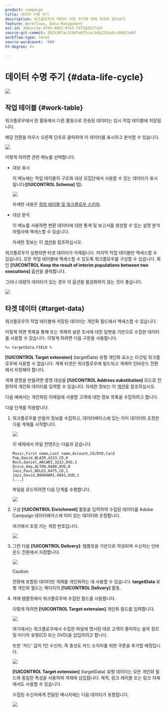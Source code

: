 ```yaml
---
product: campaign
title: 데이터 수명 주기
description: 워크플로우의 데이터 수명 주기에 대해 자세히 알아보기
feature: Workflows, Data Management
exl-id: 366acc1e-d769-4053-9fa1-f47182627c07
source-git-commit: 381538fac319dfa075cac3db2252a9cc80b31e0f
workflow-type: tm+mt
source-wordcount: '509'
ht-degree: 4%

---
```


# 데이터 수명 주기 {#data-life-cycle}

![](../../assets/v7-only.svg)

## 작업 테이블 {#work-table}

워크플로우에서 한 활동에서 다른 활동으로 전송된 데이터는 임시 작업 테이블에 저장됩니다.

해당 전환을 마우스 오른쪽 단추로 클릭하여 이 데이터를 표시하고 분석할 수 있습니다.

![](assets/wf-right-click-analyze.png)

이렇게 하려면 관련 메뉴를 선택합니다.

* 대상 표시

   이 메뉴에는 작업 테이블의 구조와 대상 모집단에서 사용할 수 있는 데이터가 표시됩니다(**[!UICONTROL Schema]** 탭).

   ![](assets/wf-right-click-display.png)

   자세한 내용은 [작업 테이블 및 워크플로우 스키마](monitoring-workflow-execution.md#worktables-and-workflow-schema).

* 대상 분석

   이 메뉴를 사용하면 변환 데이터에 대한 통계 및 보고서를 생성할 수 있는 설명 분석 마법사에 액세스할 수 있습니다.

   자세한 정보는 이 [섹션](../../reporting/using/using-the-descriptive-analysis-wizard.md)을 참조하십시오.

워크플로우가 실행되면 타겟 데이터가 삭제됩니다. 마지막 작업 테이블만 액세스할 수 있습니다. 모든 작업 테이블에 액세스할 수 있도록 워크플로우를 구성할 수 있습니다. 확인 **[!UICONTROL Keep the result of interim populations between two executions]** 옵션을 클릭합니다.

그러나 대량의 데이터가 있는 경우 이 옵션을 활성화하지 않는 것이 좋습니다.

![](assets/wf-purge-data-option.png)

## 타겟 데이터 {#target-data}

워크플로우의 작업 테이블에 저장된 데이터는 개인화 필드에서 액세스할 수 있습니다.

이렇게 하면 목록을 통해 또는 게재의 설문 조사에 대한 답변을 기반으로 수집한 데이터를 사용할 수 있습니다. 이렇게 하려면 다음 구문을 사용합니다.

```
%= targetData.FIELD %
```

**[!UICONTROL Target extension]** (targetData) 유형 개인화 요소는 타깃팅 워크플로우에 사용할 수 없습니다. 게재 타겟은 워크플로우에 빌드되고 게재의 인바운드 전환에서 지정해야 합니다.

게재 증명을 만들려면 증명 대상을 **[!UICONTROL Address substitution]** 모드로 전환하여 개인화 데이터를 입력할 수 있습니다. 자세한 정보는 이 [섹션](../../delivery/using/steps-defining-the-target-population.md#using-address-substitution-in-proof)을 참조하십시오.

다음 예에서는 개인화된 이메일에 사용할 고객에 대한 정보 목록을 수집하려고 합니다.

다음 단계를 적용합니다.

1. 워크플로우를 만들어 정보를 수집하고, 데이터베이스에 있는 이미 데이터와 조정한 다음 게재를 시작합니다.

   ![](assets/wf-targetdata-sample-1.png)

   이 예제에서 파일 컨텐츠는 다음과 같습니다.

   ```
   Music,First name,Last name,Account,CD/DVD,Card
   Pop,David,BLAIR,4323,CD,0
   Rock,Daniel,ARCARI,3222,DVD,1
   Disco,Uma,ALTON,0488,DVD,0
   Jazz,Paul,BOLES,6475,CD,1
   Jazz,David,BOUKHARI,0841,DVD,1
   [...]
   ```

   파일을 로드하려면 다음 단계를 수행합니다.

   ![](assets/wf-targetdata-sample-2.png)

1. 구성 **[!UICONTROL Enrichment]** 활동을 입력하여 수집된 데이터를 Adobe Campaign 데이터베이스에 이미 있는 데이터와 조정합니다.

   여기에서 조정 키는 계정 번호입니다.

   ![](assets/wf-targetdata-sample-3.png)

1. 그런 다음 **[!UICONTROL Delivery]**: 템플릿을 기반으로 작성되며 수신자는 인바운드 전환에서 지정합니다.

   ![](assets/wf-targetdata-sample-4.png)

   >[!CAUTION]
   >
   >전환에 포함된 데이터만 게재를 개인화하는 데 사용할 수 있습니다. **targetData** 유형 개인화 필드는 페이지의 **[!UICONTROL Delivery]** 활동.

1. 게재 템플릿에서 워크플로우에 수집된 필드를 사용합니다.

   이렇게 하려면 **[!UICONTROL Target extension]** 개인화 필드를 입력합니다.

   ![](assets/wf-targetdata-sample-5.png)

   여기에서는 워크플로우에서 수집한 파일에 명시된 대로 고객이 좋아하는 음악 장르 및 미디어 유형(CD 또는 DVD)을 삽입하려고 합니다.

   또한 &#39;카드&#39; 값이 1인 수신자, 즉 충성도 카드 소지자를 위한 쿠폰을 추가할 예정입니다.

   ![](assets/wf-targetdata-sample-6.png)

   **[!UICONTROL Target extension]** (targetData) 유형 데이터는 모든 개인화 필드와 동일한 특성을 사용하여 게재에 삽입됩니다. 제목, 링크 레이블 또는 링크 자체에서도 사용할 수 있습니다.

   수집된 수신자에게 전달된 메시지에는 다음 데이터가 포함됩니다.

   ![](assets/wf-targetdata-sample-7.png)

